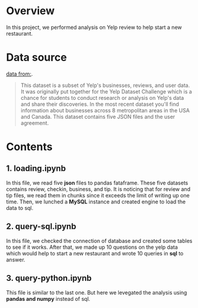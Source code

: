 # Overview
In this project, we performed analysis on Yelp review to help start a new restaurant. 

# Data source
[data from:](https://www.kaggle.com/datasets/yelp-dataset/yelp-dataset).
> This dataset is a subset of Yelp's businesses, reviews, and user data. It was originally put together for the Yelp Dataset Challenge which is a chance for students to conduct research or analysis on Yelp's data and share their discoveries. In the most recent dataset you'll find information about businesses across 8 metropolitan areas in the USA and Canada.
> This dataset contains five JSON files and the user agreement.

# Contents
## 1. loading.ipynb
In this file, we read five **json** files to pandas fataframe. These five datasets contains review, checkin, business, and tip. It is noticing that for review and tip files, we read them in chunks since it exceeds the limit of writing up one time. Then, we lunched a **MySQL** instance and created engine to load the data to sql.

## 2. query-sql.ipynb
In this file, we checked the connection of database and created some tables to see if it works. After that, we made up 10 questions on the yelp data which would help to start a new restaurant and wrote 10 queries in **sql** to answer. 

## 3. query-python.ipynb
This file is similar to the last one. But here we levegated the analysis using **pandas and numpy** instead of sql.
